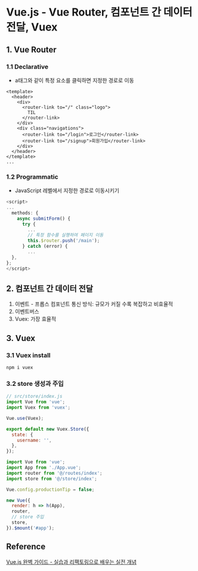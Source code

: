 # Vue.js - Vue Router, 컴포넌트 간 데이터 전달, Vuex



## 1. Vue Router

### 1.1 Declarative

* a태그와 같이 특정 요소를 클릭하면 지정한 경로로 이동

```Vue
<template>
  <header>
    <div>
      <router-link to="/" class="logo">
        TIL
      </router-link>
    </div>
    <div class="navigations">
      <router-link to="/login">로그인</router-link>
      <router-link to="/signup">회원가입</router-link>
    </div>
  </header>
</template>
...
```



### 1.2 Programmatic

* JavaScript 레벨에서 지정한 경로로 이동시키기

```JavaScript
<script>
...
  methods: {
    async submitForm() {
      try {
        ...
        // 특정 함수를 실행하여 페이지 이동
        this.$router.push('/main');
      } catch (error) {
        ...
  },
};
</script>
```



## 2. 컴포넌트 간 데이터 전달

1. 이벤트 - 프롭스 컴포넌트 통신 방식: 규모가 커질 수록 복잡하고 비효율적
2. 이벤트버스
3. Vuex: 가장 효율적



## 3. Vuex

### 3.1 Vuex install

```shell
npm i vuex
```



### 3.2 store 생성과 주입

```JavaScript
// src/store/index.js
import Vue from 'vue';
import Vuex from 'vuex';

Vue.use(Vuex);

export default new Vuex.Store({
  state: {
    username: '',
  },
});

```

```JavaScript
import Vue from 'vue';
import App from './App.vue';
import router from '@/routes/index';
import store from '@/store/index';

Vue.config.productionTip = false;

new Vue({
  render: h => h(App),
  router,
  // store 주입
  store,
}).$mount('#app');

```





## Reference

[Vue.js 완벽 가이드 - 실습과 리팩토링으로 배우는 실전 개념](https://www.inflearn.com/course/vue-js-%EB%81%9D%EB%82%B4%EA%B8%B0-%EC%BA%A1%ED%8B%B4%ED%8C%90%EA%B5%90/dashboard)

